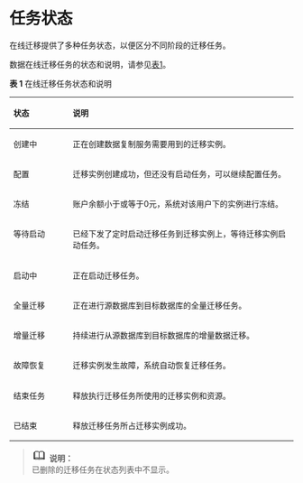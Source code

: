 # 任务状态<a name="drs_03_0001"></a>

在线迁移提供了多种任务状态，以便区分不同阶段的迁移任务。

数据在线迁移任务的状态和说明，请参见[表1](#table27183454174548)。

**表 1**  在线迁移任务状态和说明

<a name="table27183454174548"></a>
<table><thead align="left"><tr id="row11208775174548"><th class="cellrowborder" valign="top" width="20.87%" id="mcps1.2.3.1.1"><p id="p51024637174548"><a name="p51024637174548"></a><a name="p51024637174548"></a><strong id="b4034103092221"><a name="b4034103092221"></a><a name="b4034103092221"></a>状态</strong></p>
</th>
<th class="cellrowborder" valign="top" width="79.13%" id="mcps1.2.3.1.2"><p id="p39354929174548"><a name="p39354929174548"></a><a name="p39354929174548"></a><strong id="b6373241492225"><a name="b6373241492225"></a><a name="b6373241492225"></a>说明</strong></p>
</th>
</tr>
</thead>
<tbody><tr id="row54990710163617"><td class="cellrowborder" valign="top" width="20.87%" headers="mcps1.2.3.1.1 "><p id="p25062549163617"><a name="p25062549163617"></a><a name="p25062549163617"></a>创建中</p>
</td>
<td class="cellrowborder" valign="top" width="79.13%" headers="mcps1.2.3.1.2 "><p id="p16800584163617"><a name="p16800584163617"></a><a name="p16800584163617"></a>正在创建数据复制服务需要用到的迁移实例。</p>
</td>
</tr>
<tr id="row18650048174548"><td class="cellrowborder" valign="top" width="20.87%" headers="mcps1.2.3.1.1 "><p id="p34258940174548"><a name="p34258940174548"></a><a name="p34258940174548"></a>配置</p>
</td>
<td class="cellrowborder" valign="top" width="79.13%" headers="mcps1.2.3.1.2 "><p id="p23510789174548"><a name="p23510789174548"></a><a name="p23510789174548"></a>迁移实例创建成功，但还没有启动任务，可以继续配置任务。</p>
</td>
</tr>
<tr id="row52991289401"><td class="cellrowborder" valign="top" width="20.87%" headers="mcps1.2.3.1.1 "><p id="p18299182884019"><a name="p18299182884019"></a><a name="p18299182884019"></a>冻结</p>
</td>
<td class="cellrowborder" valign="top" width="79.13%" headers="mcps1.2.3.1.2 "><p id="p142991928164013"><a name="p142991928164013"></a><a name="p142991928164013"></a>账户余额小于或等于0元，系统对该用户下的实例进行冻结。</p>
</td>
</tr>
<tr id="row114515012412"><td class="cellrowborder" valign="top" width="20.87%" headers="mcps1.2.3.1.1 "><p id="p01451607417"><a name="p01451607417"></a><a name="p01451607417"></a>等待启动</p>
</td>
<td class="cellrowborder" valign="top" width="79.13%" headers="mcps1.2.3.1.2 "><p id="p101451202419"><a name="p101451202419"></a><a name="p101451202419"></a>已经下发了定时启动迁移任务到迁移实例上，等待迁移实例启动任务。</p>
</td>
</tr>
<tr id="row146351516143119"><td class="cellrowborder" valign="top" width="20.87%" headers="mcps1.2.3.1.1 "><p id="p6635216193117"><a name="p6635216193117"></a><a name="p6635216193117"></a>启动中</p>
</td>
<td class="cellrowborder" valign="top" width="79.13%" headers="mcps1.2.3.1.2 "><p id="p16352165312"><a name="p16352165312"></a><a name="p16352165312"></a>正在启动迁移任务。</p>
</td>
</tr>
<tr id="row46238156174548"><td class="cellrowborder" valign="top" width="20.87%" headers="mcps1.2.3.1.1 "><p id="p54303181174548"><a name="p54303181174548"></a><a name="p54303181174548"></a>全量迁移</p>
</td>
<td class="cellrowborder" valign="top" width="79.13%" headers="mcps1.2.3.1.2 "><p id="p36481579174548"><a name="p36481579174548"></a><a name="p36481579174548"></a>正在进行源数据库到目标数据库的全量迁移任务。</p>
</td>
</tr>
<tr id="row15311686175048"><td class="cellrowborder" valign="top" width="20.87%" headers="mcps1.2.3.1.1 "><p id="p32287063175048"><a name="p32287063175048"></a><a name="p32287063175048"></a>增量迁移</p>
</td>
<td class="cellrowborder" valign="top" width="79.13%" headers="mcps1.2.3.1.2 "><p id="p65115312175048"><a name="p65115312175048"></a><a name="p65115312175048"></a>持续进行从源数据库到目标数据库的增量数据迁移。</p>
</td>
</tr>
<tr id="row353912311311"><td class="cellrowborder" valign="top" width="20.87%" headers="mcps1.2.3.1.1 "><p id="p353973183119"><a name="p353973183119"></a><a name="p353973183119"></a>故障恢复</p>
</td>
<td class="cellrowborder" valign="top" width="79.13%" headers="mcps1.2.3.1.2 "><p id="p195391632319"><a name="p195391632319"></a><a name="p195391632319"></a>迁移实例发生故障，系统自动恢复迁移任务。</p>
</td>
</tr>
<tr id="row66011419175158"><td class="cellrowborder" valign="top" width="20.87%" headers="mcps1.2.3.1.1 "><p id="p45324729175158"><a name="p45324729175158"></a><a name="p45324729175158"></a>结束任务</p>
</td>
<td class="cellrowborder" valign="top" width="79.13%" headers="mcps1.2.3.1.2 "><p id="p47424472175158"><a name="p47424472175158"></a><a name="p47424472175158"></a>释放执行迁移任务所使用的迁移实例和资源。</p>
</td>
</tr>
<tr id="row1607160717521"><td class="cellrowborder" valign="top" width="20.87%" headers="mcps1.2.3.1.1 "><p id="p2673180517521"><a name="p2673180517521"></a><a name="p2673180517521"></a>已结束</p>
</td>
<td class="cellrowborder" valign="top" width="79.13%" headers="mcps1.2.3.1.2 "><p id="p1779260317521"><a name="p1779260317521"></a><a name="p1779260317521"></a>释放迁移任务所占迁移实例成功。</p>
</td>
</tr>
</tbody>
</table>

>![](public_sys-resources/icon-note.gif) **说明：**   
>已删除的迁移任务在状态列表中不显示。  

